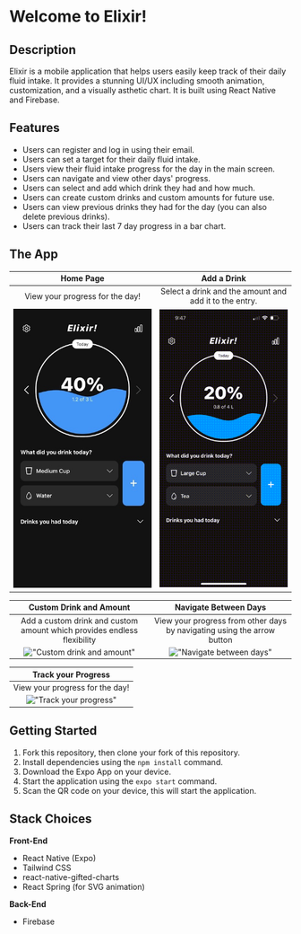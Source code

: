 # Welcome to Elixir!

## Description

Elixir is a mobile application that helps users easily keep track of their daily fluid intake. It provides a stunning UI/UX including smooth animation, customization, and a visually asthetic chart. It is built using React Native and Firebase.

## Features

- Users can register and log in using their email.
- Users can set a target for their daily fluid intake.
- Users view their fluid intake progress for the day in the main screen.
- Users can navigate and view other days' progress.
- Users can select and add which drink they had and how much.
- Users can create custom drinks and custom amounts for future use.
- Users can view previous drinks they had for the day (you can also delete previous drinks).
- Users can track their last 7 day progress in a bar chart.

## The App

|                                        Home Page                                        |                                       Add a Drink                                       |
| :-------------------------------------------------------------------------------------: | :-------------------------------------------------------------------------------------: |
|                             View your progress for the day!                             |                 Select a drink and the amount and add it to the entry.                  |
| !["Home page"](<https://github.com/hyjin123/elixir/blob/master/docs/1(1).jpg?raw=true>) | !["Add a drink"](https://github.com/hyjin123/elixir/blob/master/docs/gif1.gif?raw=true) |

|                         Custom Drink and Amount                         |                          Navigate Between Days                          |
| :---------------------------------------------------------------------: | :---------------------------------------------------------------------: |
| Add a custom drink and custom amount which provides endless flexibility | View your progress from other days by navigating using the arrow button |
|                     !["Custom drink and amount"]()                      |                      !["Navigate between days"]()                       |

|       Track your Progress       |
| :-----------------------------: |
| View your progress for the day! |
|   !["Track your progress"]()    |

## Getting Started

1. Fork this repository, then clone your fork of this repository.
2. Install dependencies using the `npm install` command.
3. Download the Expo App on your device.
4. Start the application using the `expo start` command.
5. Scan the QR code on your device, this will start the application.

## Stack Choices

**Front-End**

- React Native (Expo)
- Tailwind CSS
- react-native-gifted-charts
- React Spring (for SVG animation)

**Back-End**

- Firebase
